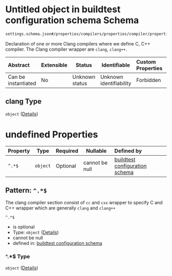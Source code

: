 # Untitled object in buildtest configuration schema Schema

```txt
settings.schema.json#/properties/compilers/properties/compiler/properties/clang
```

Declaration of one or more Clang compilers where we define C, C++ compiler. The Clang compiler wrapper are `clang`, `clang++`.


| Abstract            | Extensible | Status         | Identifiable            | Custom Properties | Additional Properties | Access Restrictions | Defined In                                                                   |
| :------------------ | ---------- | -------------- | ----------------------- | :---------------- | --------------------- | ------------------- | ---------------------------------------------------------------------------- |
| Can be instantiated | No         | Unknown status | Unknown identifiability | Forbidden         | Allowed               | none                | [settings.schema.json\*](../out/settings.schema.json "open original schema") |

## clang Type

`object` ([Details](settings-properties-compilers-properties-compiler-properties-clang.md))

# undefined Properties

| Property | Type     | Required | Nullable       | Defined by                                                                                                                                                                |
| :------- | -------- | -------- | -------------- | :------------------------------------------------------------------------------------------------------------------------------------------------------------------------ |
| `^.*$`   | `object` | Optional | cannot be null | [buildtest configuration schema](settings-definitions-clang.md "settings.schema.json#/properties/compilers/properties/compiler/properties/clang/patternProperties/^.\*$") |

## Pattern: `^.*$`

The clang compiler section consist of `cc` and `cxx` wrapper to specify C and C++ wrapper which are generally `clang` and `clang++`


`^.*$`

-   is optional
-   Type: `object` ([Details](settings-definitions-clang.md))
-   cannot be null
-   defined in: [buildtest configuration schema](settings-definitions-clang.md "settings.schema.json#/properties/compilers/properties/compiler/properties/clang/patternProperties/^.\*$")

### ^.\*$ Type

`object` ([Details](settings-definitions-clang.md))
